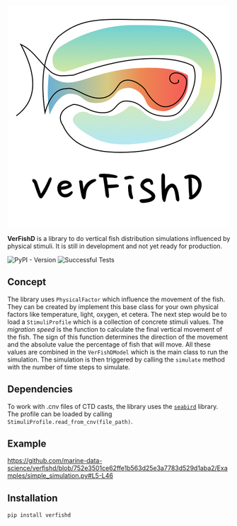 <p align="center">
  <img src="https://github.com/marine-data-science/verfishd/blob/main/images/logo/square_logo.png" alt="Logo of VerFishD">
</p>

**VerFishD** is a library to do vertical fish distribution simulations influenced by physical stimuli.
It is still in development and not yet ready for production.

![PyPI - Version](https://img.shields.io/pypi/v/verfishd)
![Successful Tests](https://github.com/marine-data-science/verfishd/actions/workflows/pytest.yml/badge.svg)

## Concept
The library uses `PhysicalFactor` which influence the movement of the fish.
They can be created by implement this base class for your own physical factors like temperature, light, oxygen, et cetera.
The next step would be to load a `StimuliProfile` which is a collection of concrete stimuli values.
The *migration speed* is the function to calculate the final vertical movement of the fish.
The sign of this function determines the direction of the movement and the absolute value the percentage of fish that will move.
All these values are combined in the `VerFishDModel` which is the main class to run the simulation.
The simulation is then triggered by calling the `simulate` method with the number of time steps to simulate.

## Dependencies
To work with .cnv files of CTD casts, the library uses the [`seabird`](https://github.com/castelao/seabird) library.
The profile can be loaded by calling `StimuliProfile.read_from_cnv(file_path)`.

## Example

https://github.com/marine-data-science/verfishd/blob/752e3501ce62ffe1b563d25e3a7783d529d1aba2/Examples/simple_simulation.py#L5-L46

## Installation

```bash
pip install verfishd
```
